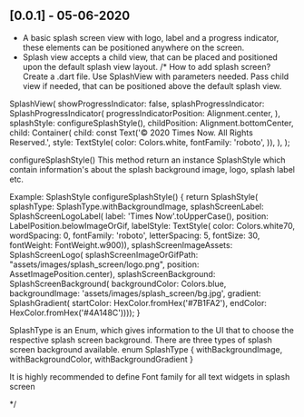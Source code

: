 ## [0.0.1] - 05-06-2020

* A basic splash screen view with logo, label and a progress indicator, these elements can be positioned anywhere on the screen.
* Splash view accepts a child view, that can be placed and positioned upon the default splash view layout.
/*
How to add splash screen?
Create a .dart file.
Use SplashView with parameters needed.
Pass child view if needed, that can be positioned above the default splash view.

SplashView(
      showProgressIndicator: false,
      splashProgressIndicator: SplashProgressIndicator(
        progressIndicatorPosition: Alignment.center,
      ),
      splashStyle: configureSplashStyle(),
      childPosition: Alignment.bottomCenter,
      child: Container(
        child: const Text('© 2020 Times Now. All Rights Reserved.',
            style: TextStyle(
              color: Colors.white,
              fontFamily: 'roboto',
            )),
      ),
    );


configureSplashStyle()
This method return an instance SplashStyle which contain information's about the splash background image, logo, splash label etc.



Example:
SplashStyle configureSplashStyle() {
    return SplashStyle(
        splashType: SplashType.withBackgroundImage,
        splashScreenLabel: SplashScreenLogoLabel(
            label: 'Times Now'.toUpperCase(),
            position: LabelPosition.belowImageOrGif,
            labelStyle: TextStyle(
                color: Colors.white70,
                wordSpacing: 0,
                fontFamily: 'roboto',
                letterSpacing: 5,
                fontSize: 30,
                fontWeight: FontWeight.w900)),
        splashScreenImageAssets: SplashScreenLogo(
            splashScreenImageOrGifPath: "assets/images/splash_screen/logo.png",
            position: AssetImagePosition.center),
        splashScreenBackground: SplashScreenBackground(
            backgroundColor: Colors.blue,
            backgroundImage: 'assets/images/splash_screen/bg.jpg',
            gradient: SplashGradient(
                startColor: HexColor.fromHex('#7B1FA2'),
                endColor: HexColor.fromHex('#4A148C'))));
  }



SplashType is an Enum, which gives information to the UI that to choose the respective splash screen background. There are three types of splash screen background available.
enum SplashType {
  withBackgroundImage,
  withBackgroundColor,
  withBackgroundGradient
}

It is highly recommended to define Font family for all text widgets in splash screen

*/